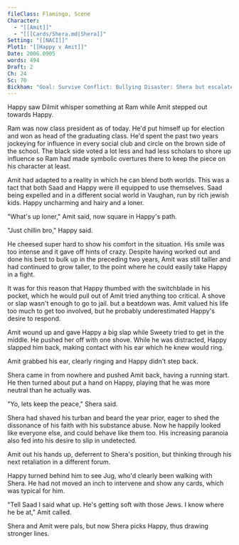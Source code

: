 ```yaml
---
fileClass: Flamingo, Scene
Character:
  - "[[Amit]]"
  - "[[[Cards/Shera.md|Shera]]"
Setting: "[[NACI]]"
Plot1: "[[Happy v Amit]]"
Date: 2006.0905
words: 494
Draft: 2
Ch: 24
Sc: 70
Bickham: "Goal: Survive Conflict: Bullying Disaster: Shera but escalates"
---
```

Happy saw Dilmit whisper something at Ram while Amit stepped out towards Happy.

Ram was now class president as of today. He'd put himself up for election and won as head of the graduating class. He'd spent the past two years jockeying for influence in every social club and circle on the brown side of the school. The black side voted a lot less and had less scholars to shore up influence so Ram had made symbolic overtures there to keep the piece on his character at least.

Amit had adapted to a reality in which he can blend both worlds. This was a tact that both Saad and Happy were ill equipped to use themselves. Saad being expelled and in a different social world in Vaughan, run by rich jewish kids. Happy uncharming and hairy and a loner.

"What's up loner," Amit said, now square in Happy's path.

"Just chillin bro," Happy said.

He cheesed super hard to show his comfort in the situation. His smile was too intense and it gave off hints of crazy. Despite having worked out and done his best to bulk up in the preceding two years, Amit was still talller and had continued to grow taller, to the point where he could easily take Happy in a fight.

It was for this reason that Happy thumbed with the switchblade in his pocket, which he would pull out of Amit tried anything too critical. A shove or slap wasn't enough to go to jail. but a beatdown was. Amit valued his life too much to get too involved, but he probably underestimated Happy's desire to respond.

Amit wound up and gave Happy a big slap while Sweety tried to get in the middle. He pushed her off with one shove. While he was distracted, Happy slapped him back, making contact with his ear which he knew would ring.

Amit grabbed his ear, clearly ringing and Happy didn't step back.

Shera came in from nowhere and pushed Amit back, having a running start. He then turned about put a hand on Happy, playing that he was more neutral than he actually was.

"Yo, lets keep the peace," Shera said.

Shera had shaved his turban and beard the year prior, eager to shed the dissonance of his faith with his substance abuse. Now he happily looked like everyone else, and could behave like them too. His increasing paranoia also fed into his desire to slip in undetected.

Amit out his hands up, deferrent to Shera's position, but thinking through his next retaliation in a different forum.

Happy turned behind him to see Jug, who'd clearly been walking with Shera. He had not moved an inch to intervene and show any cards, which was typical for him.

"Tell Saad I said what up. He's getting soft with those Jews. I know where he be at," Amit called.

Shera and Amit were pals, but now Shera picks Happy, thus drawing stronger lines.